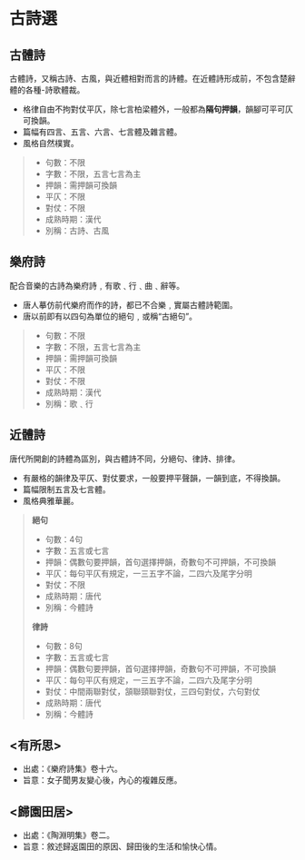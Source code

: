 # 古詩選

## 古體詩
古體詩，又稱古詩、古風，與近體相對而言的詩體。在近體詩形成前，不包含楚辭體的各種-詩歌體裁。
- 格律自由不拘對仗平仄，除七言柏梁體外，一般都為**隔句押韻**，韻腳可平可仄可換韻。
- 篇幅有四言、五言、六言、七言體及雜言體。
- 風格自然樸實。
>- 句數：不限
>- 字數：不限，五言七言為主
>- 押韻：需押韻可換韻
>- 平仄：不限
>- 對仗：不限
>- 成熟時期：漢代
>- 別稱：古詩、古風

## 樂府詩
配合音樂的古詩為樂府詩﹐有歌﹑行﹑曲﹑辭等。
- 唐人摹仿前代樂府而作的詩，都已不合樂﹐實屬古體詩範圍。
- 唐以前即有以四句為單位的絕句﹐或稱“古絕句”。
>- 句數：不限
>- 字數：不限，五言七言為主
>- 押韻：需押韻可換韻
>- 平仄：不限
>- 對仗：不限
>- 成熟時期：漢代
>- 別稱：歌﹑行

## 近體詩
唐代所開創的詩體為區別，與古體詩不同，分絕句、律詩、排律。
- 有嚴格的韻律及平仄、對仗要求，一般要押平聲韻，一韻到底，不得換韻。
- 篇幅限制五言及七言體。
- 風格典雅華麗。
> **絕句**
>- 句數：4句
>- 字數：五言或七言
>- 押韻：偶數句要押韻，首句選擇押韻，奇數句不可押韻，不可換韻
>- 平仄：每句平仄有規定，一三五字不論，二四六及尾字分明
>- 對仗：不限
>- 成熟時期：唐代
>- 別稱：今體詩
>
> **律詩**
>- 句數：8句
>- 字數：五言或七言
>- 押韻：偶數句要押韻，首句選擇押韻，奇數句不可押韻，不可換韻
>- 平仄：每句平仄有規定，一三五字不論，二四六及尾字分明
>- 對仗：中間兩聯對仗，頷聯頸聯對仗，三四句對仗，六句對仗
>- 成熟時期：唐代
>- 別稱：今體詩

## <有所思>
- 出處：《樂府詩集》卷十六。
- 旨意：女子聞男友變心後，內心的複雜反應。

## <歸園田居>
- 出處：《陶淵明集》卷二。
- 旨意：敘述歸返園田的原因、歸田後的生活和愉快心情。
